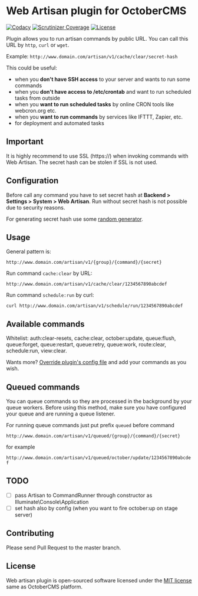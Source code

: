 # Web Artisan plugin for OctoberCMS

[![Codacy](https://img.shields.io/codacy/grade/5e98d8323ff64df59cb2be7f5db579f4.svg)](https://www.codacy.com/app/vojtasvoboda/oc-webartisan-plugin)
[![Scrutinizer Coverage](https://img.shields.io/scrutinizer/g/vojtasvoboda/oc-webartisan-plugin.svg)](https://scrutinizer-ci.com/g/vojtasvoboda/oc-webartisan-plugin/?branch=master)
[![License](https://img.shields.io/badge/license-MIT-blue.svg)](https://github.com/vojtasvoboda/oc-webartisan-plugin/blob/master/LICENSE)

Plugin allows you to run artisan commands by public URL. You can call this URL by `http`, `curl` or `wget`.

Example: `http://www.domain.com/artisan/v1/cache/clear/secret-hash`

This could be useful:

- when you **don't have SSH access** to your server and wants to run some commands
- when you **don't have access to /etc/crontab** and want to run scheduled tasks from outside
- when you **want to run scheduled tasks** by online CRON tools like webcron.org etc.
- when you **want to run commands** by services like IFTTT, Zapier, etc.
- for deployment and automated tasks

## Important

It is highly recommend to use SSL (https://) when invoking commands with Web Artisan. The secret hash can be stolen if SSL is not used.

## Configuration

Before call any command you have to set secret hash at **Backend > Settings > System > Web Artisan**. Run without 
secret hash is not possible due to security reasons.

For generating secret hash use some [random generator](http://gen.7ka.cz/?c=16).

## Usage

General pattern is:

`http://www.domain.com/artisan/v1/{group}/{command}/{secret}`

Run command `cache:clear` by URL:

`http://www.domain.com/artisan/v1/cache/clear/1234567890abcdef`

Run command `schedule:run` by curl:

`curl http://www.domain.com/artisan/v1/schedule/run/1234567890abcdef`

## Available commands

Whitelist: auth:clear-resets, cache:clear, october:update, queue:flush, queue:forget, queue:restart, queue:retry, queue:work,
route:clear, schedule:run, view:clear.

Wants more? [Override plugin's config file](http://octobercms.com/docs/plugin/settings#file-configuration) and add your commands as you wish.

## Queued commands

You can queue commands so they are processed in the background by your queue workers. Before using this method, make sure 
you have configured your queue and are running a queue listener.

For running queue commands just put prefix `queued` before command

`http://www.domain.com/artisan/v1/queued/{group}/{command}/{secret}`

for example

`http://www.domain.com/artisan/v1/queued/october/update/1234567890abcdef`

## TODO

- [ ] pass Artisan to CommandRunner through constructor as Illuminate\Console\Application
- [ ] set hash also by config (when you want to fire october:up on stage server)

## Contributing

Please send Pull Request to the master branch.

## License

Web artisan plugin is open-sourced software licensed under the [MIT license](http://opensource.org/licenses/MIT) same as OctoberCMS platform.
